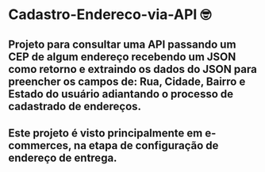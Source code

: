 # Cadastro-Endereco-via-API 🤓
## Projeto para consultar uma API passando um CEP de algum endereço recebendo um JSON como retorno e extraindo os dados do JSON para preencher os campos de: Rua, Cidade, Bairro e Estado do usuário adiantando o processo de cadastrado de endereços.
## Este projeto é visto principalmente em e-commerces, na etapa de configuração de endereço de entrega.
